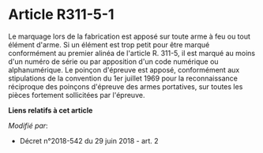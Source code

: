 # Article R311-5-1

Le marquage lors de la fabrication est apposé sur toute arme à feu ou tout élément d'arme. Si un élément est trop petit pour
être marqué conformément au premier alinéa de l'article R. 311-5, il est marqué au moins d'un numéro de série ou par
apposition d'un code numérique ou alphanumérique. Le poinçon d'épreuve est apposé, conformément aux stipulations de la
convention du 1er juillet 1969 pour la reconnaissance réciproque des poinçons d'épreuve des armes portatives, sur toutes les
pièces fortement sollicitées par l'épreuve.

**Liens relatifs à cet article**

_Modifié par_:

  - Décret n°2018-542 du 29 juin 2018 - art. 2

